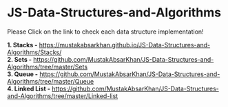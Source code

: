 # JS-Data-Structures-and-Algorithms
Please Click on the link to check each data structure implementation!

**1. Stacks -** https://mustakabsarkhan.github.io/JS-Data-Structures-and-Algorithms/Stacks/</br>
**2. Sets -** https://github.com/MustakAbsarKhan/JS-Data-Structures-and-Algorithms/tree/master/Sets</br>
**3. Queue -** https://github.com/MustakAbsarKhan/JS-Data-Structures-and-Algorithms/tree/master/Queue</br>
**4. Linked List -** https://github.com/MustakAbsarKhan/JS-Data-Structures-and-Algorithms/tree/master/Linked-list</br>
